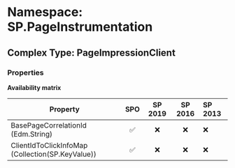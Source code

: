# Namespace: SP.PageInstrumentation

## Complex Type: PageImpressionClient

### Properties

**Availability matrix**

Property | SPO | SP 2019 | SP 2016 | SP 2013
----------|:---:|:-------:|:-------:|:-------
BasePageCorrelationId (Edm.String) | ✅ | ❌ | ❌ | ❌
ClientIdToClickInfoMap (Collection(SP.KeyValue)) | ✅ | ❌ | ❌ | ❌